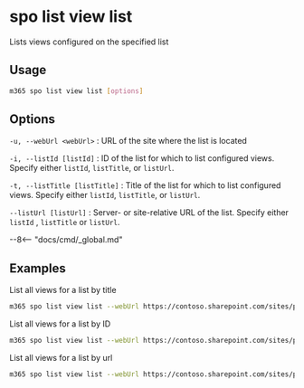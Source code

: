 # spo list view list

Lists views configured on the specified list

## Usage

```sh
m365 spo list view list [options]
```

## Options

 `-u, --webUrl <webUrl>`
: URL of the site where the list is located

 `-i, --listId [listId]`
: ID of the list for which to list configured views. Specify either `listId`, `listTitle`, or `listUrl`.

 `-t, --listTitle [listTitle]`
: Title of the list for which to list configured views. Specify either `listId`, `listTitle`, or `listUrl`.

 `--listUrl [listUrl]`
: Server- or site-relative URL of the list. Specify either `listId` , `listTitle` or `listUrl`.

--8<-- "docs/cmd/_global.md"

## Examples

List all views for a list by title

```sh
m365 spo list view list --webUrl https://contoso.sharepoint.com/sites/project-x --listTitle Documents
```

List all views for a list by ID

```sh
m365 spo list view list --webUrl https://contoso.sharepoint.com/sites/project-x --listId 0cd891ef-afce-4e55-b836-fce03286cccf
```

List all views for a list by url

```sh
m365 spo list view list --webUrl https://contoso.sharepoint.com/sites/project-x --listUrl '/sites/project-x/lists/Events'
```
